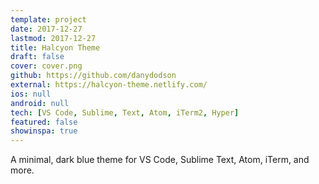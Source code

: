 ```yaml
---
template: project
date: 2017-12-27
lastmod: 2017-12-27
title: Halcyon Theme
draft: false
cover: cover.png
github: https://github.com/danydodson
external: https://halcyon-theme.netlify.com/
ios: null
android: null
tech: [VS Code, Sublime, Text, Atom, iTerm2, Hyper]
featured: false
showinspa: true
---
```


A minimal, dark blue theme for VS Code, Sublime Text, Atom, iTerm, and more.
